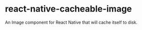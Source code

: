 # react-native-cacheable-image
An Image component for React Native that will cache itself to disk. 
